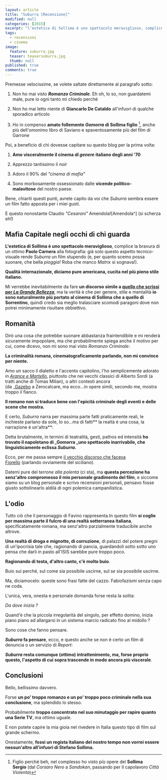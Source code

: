 ```yaml
---
layout: article
title: "Suburra [Recensione]"
modified: null
categories: [2015]
excerpt: "l'estetica di Sollima è uno spettacolo meraviglioso, complice la bravura di un ottimo Paolo Carnera alla fotografia... "
tags:
  - recensioni
  - cinema
image: 
  feature: suburra.jpg
  teaser: teasersuburra.jpg
  thumb: null
published: true
comments: true
---
```


Premesse velocissime, se volete saltate direttamente al paragrafo sotto:  

1. Non ho mai visto _**Romanzo Criminale**_. Eh oh, lo so, non guardatemi male, pure io ogni tanto mi chiedo perché

2. Non ho mai letto niente di **Giancarlo De Cataldo** all'infuori di qualche sporadico articolo

3. Ho in compenso **amato follemente _Gomorra_ di Sollima figlio** [^figlio], anche più dell'omonimo libro di Saviano e spaventosamente più del film di Garrone

[^figlio]: Figlio perché beh, nel complesso ho visto più opere del **Sollima Sergio** (dal _Corsaro Nero_ a _Sandokan_, passando per il capolavoro _Città Violenta_)

Poi, a beneficio di chi dovesse capitare su questo blog per la prima volta:  

1. **Amo visceralmente il cinema _di genere_ italiano degli anni '70**

2. Apprezzo tantissimo il _noir_ 

3. Adoro il 90% del _"cinema di mafia"_ 

4. Sono morbosamente ossessionato dalle **vicende politico-malavitose** del nostro paese.

Bene, chiariti questi punti, avrete capito da voi che _Suburra_ sembra essere un film fatto apposta per i miei gusti.

E questo nonostante Claudio _"Cesaroni"_ Amendola![Amendola^] (si scherza eh!)

[^Amendola]: Per carità Amendola è un bravo attore (in questo film direi pure bravissimo), però, a parte brivido, terrore e raccapriccio dovuti alla fresca memoria de _I Cesaroni_, c'è anche una ragione personale molto ma molto stronza per cui ho qualche preconcetto su di lui: non riesco a capacitarmi di come il figlio di Sua Maestà Ferruccio possa ritrovarsi quella vociastra lì.

## Mafia Capitale negli occhi di chi guarda

**L'estetica di Sollima è uno spettacolo meraviglioso**, complice la bravura di un ottimo **Paolo Carnera** alla fotografia: già solo questo aspetto tecnico-visuale rende _Suburra_ un film stupendo (e, per quanto scemo possa suonare, che bella _pioggia!_ Roba che manco _Matrix_ si sognava!).  
  
**Qualità internazionale, diciamo pure americana, cucita nel più pieno stile italiano.**  
  
Mi verrebbe inevitabilmente da fare **un discorso simile a [quello che scrissi per _La Grande Bellezza_](http://xabacadabra.blogspot.it/2014/03/la-grande-bellezza-recensione.html)**, ma la verità è che per genere, stile e mentalità **io sono naturalmente più portato al cinema di Sollima che a quello di Sorrentino**, quindi credo sia meglio tralasciare scomodi paragoni dove non potrei minimamente risultare obbiettivo.  

## Romanità

Dirò una cosa che potrebbe suonare abbastanza fraintendibile e mi renderà sicuramente impopolare, ma che probabilmente spiega anche il motivo per cui, come dicevo, non mi sono mai visto _Romanzo Criminale_:  
  
**La criminalità romana, cinematograficamente parlando, non mi convince per niente.**  
  
Amo un sacco il dialetto e l'accento capitolino, l'ho semplicemente adorato in _[Arance e Martello](http://xabacadabra.com/2015/arance-e-martello-recensione/)_, piuttosto che nei vecchi classici di Alberto Sordi (a tratti anche di Tomas Milian), o altri contesti ancora (da _[Gazebo](http://xabacadabra.com/2013/gazebo) a Zerocalcare, ma ecco...in opere simili, secondo me, mostra troppo il fianco.  
  
**Il romano non si traduce bene con l'epicità criminale degli eventi e delle scene che mostra.**  
  
E certo, _Suburra_ narra per massima parte fatti praticamente reali, le inchieste parlano da sole, lo so...ma di fatti** la realtà è una cosa, la narrazione è un'altra**:  
  
Detta brutalmente, in termini di teatralità, gesti, pathos ed intensità **ho trovato il napoletano di _Gomorra _uno spettacolo inarrivabile, che linguisticamente eclissa _Suburra_.**  
  
Ecco, per me passa sempre [il vecchio discorso che faceva Fiorello](https://www.youtube.com/watch?v=uy4T3Q1Ckoc) (parlando ovviamente del siciliano).  
  
Datemi pure del _terrone alla polenta_ (ci sta), ma **questa percezione ha senz'altro compromesso il mio personale gradimento del film**, e siccome siamo su un blog personale e scrivo recensioni personali, pensavo fosse giusto sottolinearlo aldilà di ogni polemica campanilistica.

## L'odio

Tutto ciò che il personaggio di Favino rappresenta.In questo film **si coglie per massima parte il fulcro di una realtà sotterranea italiana**, specificatamente romana, ma senz'altro parzialmente traducibile anche altrove.  
  
**Una realtà di droga e mignotte, di corruzione**, di palazzi del potere pregni di un'ipocrisia tale che, ragionando di pancia, guardandoli sotto sotto uno pensa che darli in pasto all'ISIS sarebbe pure troppo poco.  
  
**Ragionando di testa, d'altro canto, c'è molto buio**.  
  
Buio sui perché, sul come sia possibile uscirne, sul _se_ sia possibile uscirne.  
  
Ma, diciamocelo: queste sono frasi fatte del cazzo. Fabiofazismi senza capo ne coda.  
  
L'unica, vera, onesta e personale domanda forse resta la solita:  
  
_Da dove inizia ?_  
  
Quand'è che la piccola irregolarità del singolo, per effetto domino, inizia piano piano ad allargarsi in un sistema marcio radicato fino al midollo ?  
  
Sono cose che fanno pensare.  
  
**_Suburra_ fa pensare**, ecco, e questo anche se non è certo un film di denuncia o un servizio di _Report_:  
  
**_Suburra_ resta comunque (ottimo) intrattenimento, ma, forse proprio questo, l'aspetto di cui sopra trascende in modo ancora più viscerale**.  

## Conclusioni

Bello, bellissimo davvero.  
  
Forse **un po' troppo romanzo e un po' troppo poco criminale nella sua conclusione**, ma splendido lo stesso.  
  
Probabilmente **troppo concentrato nel suo minutaggio per rapire quanto una Serie TV**, ma ottimo uguale.  
  
E non potete capire la mia gioia nel rivedere in Italia questo tipo di film sul grande schermo.  
  
Onestamente, **fossi un regista italiano del nostro tempo non vorrei essere nessun'altro all'infuori di Stefano Sollima.**